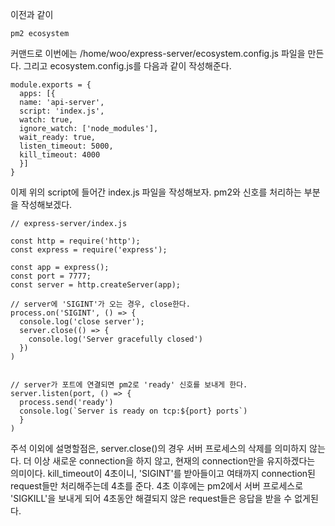 이전과 같이
```
pm2 ecosystem
```
커맨드로 이번에는 /home/woo/express-server/ecosystem.config.js 파일을 만든다.
그리고 ecosystem.config.js를 다음과 같이 작성해준다.

```
module.exports = {
  apps: [{
  name: 'api-server',
  script: 'index.js',
  watch: true,
  ignore_watch: ['node_modules'],
  wait_ready: true,
  listen_timeout: 5000,
  kill_timeout: 4000
  }]
}
```

이제 위의 script에 들어간 index.js 파일을 작성해보자. pm2와 신호를 처리하는 부분을 작성해보겠다. 

```
// express-server/index.js

const http = require('http');
const express = require('express');

const app = express();
const port = 7777;
const server = http.createServer(app);

// server에 'SIGINT'가 오는 경우, close한다. 
process.on('SIGINT', () => {
  console.log('close server');
  server.close(() => {
    console.log('Server gracefully closed')
  })
)


// server가 포트에 연결되면 pm2로 'ready' 신호를 보내게 한다.
server.listen(port, () => {
  process.send('ready')
  console.log(`Server is ready on tcp:${port} ports`)
  }
)
```

주석 이외에 설명할점은, server.close()의 경우 서버 프로세스의 삭제를 의미하지 않는다. 더 이상 새로운 connection을 하지 않고, 현재의 connection만을 유지하겠다는 의미이다. kill_timeout이 4초이니, 'SIGINT'를 받아들이고 여태까지 connection된 request들만 처리해주는데 4초를 준다. 4초 이후에는 pm2에서 서버 프로세스로 'SIGKILL'을 보내게 되어 4초동안 해결되지 않은 request들은 응답을 받을 수 없게된다.
